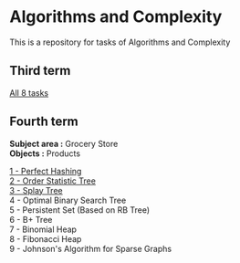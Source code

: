# Algorithms and Complexity
This is a repository for tasks of Algorithms and Complexity

## Third term
[All 8 tasks](https://github.com/knu-2nd-tochanenko/AlgorithmsAndComplexity/tree/master/8%20Tasks)

## Fourth term

**Subject area :** Grocery Store\
**Objects :** Products

[1 - Perfect Hashing](https://github.com/knu-2nd-tochanenko/AlgorithmsAndComplexity/tree/master/1%20-%20Perfect%20Hashing/Perfect%20Hashing)\
[2 - Order Statistic Tree](https://github.com/knu-2nd-tochanenko/AlgorithmsAndComplexity/tree/master/2%20-%20Order%20Statistic%20Tree/Order%20Statistic%20Tree)\
[3 - Splay Tree](https://github.com/knu-2nd-tochanenko/AlgorithmsAndComplexity/tree/master/3%20-%20Splay%20Tree/Splay%20Tree)\
4 - Optimal Binary Search Tree\
5 - Persistent Set (Based on RB Tree)\
6 - B+ Tree\
7 - Binomial Heap\
8 - Fibonacci Heap\
9 - Johnson's Algorithm for Sparse Graphs